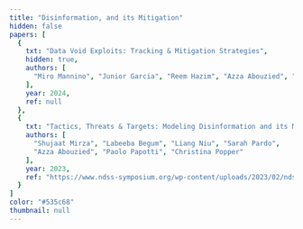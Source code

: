 ```yaml
---
title: "Disinformation, and its Mitigation"
hidden: false
papers: [
  {
    txt: "Data Void Exploits: Tracking & Mitigation Strategies",
    hidden: true,
    authors: [
      "Miro Mannino", "Junior Garcia", "Reem Hazim", "Azza Abouzied", "Paolo Papotti"
    ],
    year: 2024,
    ref: null
  },
  {
    txt: "Tactics, Threats & Targets: Modeling Disinformation and its Mitigation",
    authors: [
      "Shujaat Mirza", "Labeeba Begum", "Liang Niu", "Sarah Pardo", 
      "Azza Abouzied", "Paolo Papotti", "Christina Popper"
    ],
    year: 2023,
    ref: "https://www.ndss-symposium.org/wp-content/uploads/2023/02/ndss2023_s657_paper.pdf"
  }
]
color: "#535c68"
thumbnail: null
---
```


